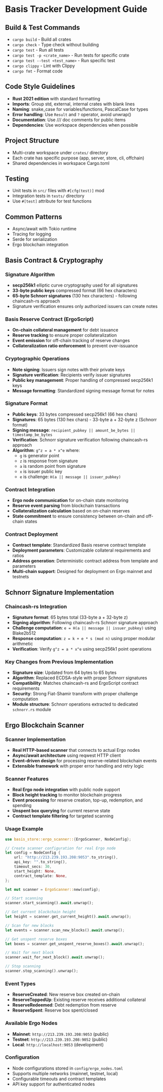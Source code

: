 # Basis Tracker Development Guide

## Build & Test Commands
- `cargo build` - Build all crates
- `cargo check` - Type check without building
- `cargo test` - Run all tests
- `cargo test -p <crate_name>` - Run tests for specific crate
- `cargo test --test <test_name>` - Run specific test
- `cargo clippy` - Lint with Clippy
- `cargo fmt` - Format code

## Code Style Guidelines
- **Rust 2021 edition** with standard formatting
- **Imports**: Group std, external, internal crates with blank lines
- **Naming**: snake_case for variables/functions, PascalCase for types
- **Error handling**: Use `Result` and `?` operator, avoid unwrap()
- **Documentation**: Use /// doc comments for public items
- **Dependencies**: Use workspace dependencies when possible

## Project Structure
- Multi-crate workspace under `crates/` directory
- Each crate has specific purpose (app, server, store, cli, offchain)
- Shared dependencies in workspace Cargo.toml

## Testing
- Unit tests in `src/` files with `#[cfg(test)]` mod
- Integration tests in `tests/` directory
- Use `#[test]` attribute for test functions

## Common Patterns
- Async/await with Tokio runtime
- Tracing for logging
- Serde for serialization
- Ergo blockchain integration

## Basis Contract & Cryptography

### Signature Algorithm
- **secp256k1** elliptic curve cryptography used for all signatures
- **33-byte public keys** compressed format (66 hex characters)
- **65-byte Schnorr signatures** (130 hex characters) - following chaincash-rs approach
- Signature verification ensures only authorized issuers can create notes

### Basis Reserve Contract (ErgoScript)
- **On-chain collateral management** for debt issuance
- **Reserve tracking** to ensure proper collateralization
- **Event emission** for off-chain tracking of reserve changes
- **Collateralization ratio enforcement** to prevent over-issuance

### Cryptographic Operations
- **Note signing**: Issuers sign notes with their private keys
- **Signature verification**: Recipients verify issuer signatures
- **Public key management**: Proper handling of compressed secp256k1 keys
- **Message formatting**: Standardized signing message format for notes

### Signature Format
- **Public keys**: 33 bytes compressed secp256k1 (66 hex chars)
- **Signatures**: 65 bytes (130 hex chars) - 33-byte a + 32-byte z (Schnorr format)
- **Signing message**: `recipient_pubkey || amount_be_bytes || timestamp_be_bytes`
- **Verification**: Schnorr signature verification following chaincash-rs approach
- **Algorithm**: `g^z = a * x^e` where:
  - `g` is generator point
  - `z` is response from signature
  - `a` is random point from signature
  - `x` is issuer public key
  - `e` is challenge: `H(a || message || issuer_pubkey)`

### Contract Integration
- **Ergo node communication** for on-chain state monitoring
- **Reserve event parsing** from blockchain transactions
- **Collateralization calculation** based on on-chain reserves
- **State commitment** to ensure consistency between on-chain and off-chain states

### Contract Deployment
- **Contract template**: Standardized Basis reserve contract template
- **Deployment parameters**: Customizable collateral requirements and ratios
- **Address generation**: Deterministic contract address from template and parameters
- **Multi-chain support**: Designed for deployment on Ergo mainnet and testnets

## Schnorr Signature Implementation

### Chaincash-rs Integration
- **Signature format**: 65 bytes total (33-byte a + 32-byte z)
- **Signing algorithm**: Following chaincash-rs Schnorr signature approach
- **Challenge computation**: `e = H(a || message || issuer_pubkey)` using Blake2b512
- **Response computation**: `z = k + e * s (mod n)` using proper modular arithmetic
- **Verification**: Verify `g^z = a * x^e` using secp256k1 point operations

### Key Changes from Previous Implementation
- **Signature size**: Updated from 64 bytes to 65 bytes
- **Algorithm**: Replaced ECDSA-style with proper Schnorr signatures
- **Compatibility**: Matches chaincash-rs and ErgoScript contract requirements
- **Security**: Strong Fiat-Shamir transform with proper challenge computation
- **Module structure**: Schnorr operations extracted to dedicated `schnorr.rs` module

## Ergo Blockchain Scanner

### Scanner Implementation
- **Real HTTP-based scanner** that connects to actual Ergo nodes
- **Async/await architecture** using reqwest HTTP client
- **Event-driven design** for processing reserve-related blockchain events
- **Extensible framework** with proper error handling and retry logic

### Scanner Features
- **Real Ergo node integration** with public node support
- **Block height tracking** to monitor blockchain progress
- **Event processing** for reserve creation, top-up, redemption, and spending
- **Unspent box querying** for current reserve state
- **Contract template filtering** for targeted scanning

### Usage Example
```rust
use basis_store::ergo_scanner::{ErgoScanner, NodeConfig};

// Create scanner configuration for real Ergo node
let config = NodeConfig {
    url: "http://213.239.193.208:9053".to_string(),
    api_key: "".to_string(),
    timeout_secs: 30,
    start_height: None,
    contract_template: None,
};

let mut scanner = ErgoScanner::new(config);

// Start scanning
scanner.start_scanning().await.unwrap();

// Get current blockchain height
let height = scanner.get_current_height().await.unwrap();

// Scan for new blocks
let events = scanner.scan_new_blocks().await.unwrap();

// Get unspent reserve boxes
let boxes = scanner.get_unspent_reserve_boxes().await.unwrap();

// Wait for next block
scanner.wait_for_next_block().await.unwrap();

// Stop scanning
scanner.stop_scanning().unwrap();
```

### Event Types
- **ReserveCreated**: New reserve box created on-chain
- **ReserveToppedUp**: Existing reserve receives additional collateral
- **ReserveRedeemed**: Debt redemption from reserve
- **ReserveSpent**: Reserve box spent/closed

### Available Ergo Nodes
- **Mainnet**: `http://213.239.193.208:9053` (public)
- **Testnet**: `http://213.239.193.208:9052` (public)
- **Local**: `http://localhost:9053` (development)

### Configuration
- Node configurations stored in `config/ergo_nodes.toml`
- Supports multiple networks (mainnet, testnet, local)
- Configurable timeouts and contract templates
- API key support for authenticated nodes